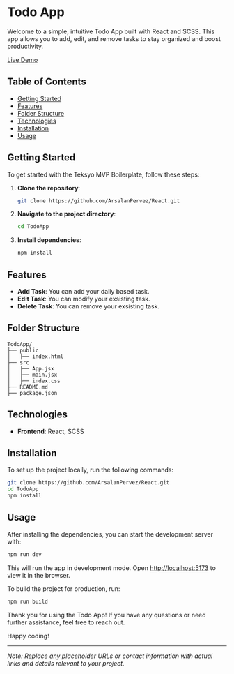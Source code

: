 # Todo App

Welcome to a simple, intuitive Todo App built with React and SCSS. This app allows you to add, edit, and remove tasks to stay organized and boost productivity.

[Live Demo](https://todo-react-app-liart.vercel.app/)

## Table of Contents

- [Getting Started](#getting-started)
- [Features](#features)
- [Folder Structure](#folder-structure)
- [Technologies](#technologies)
- [Installation](#installation)
- [Usage](#usage)

## Getting Started

To get started with the Teksyo MVP Boilerplate, follow these steps:

1. **Clone the repository**:
    ```bash
    git clone https://github.com/ArsalanPervez/React.git
    ```

2. **Navigate to the project directory**:
    ```bash
    cd TodoApp
    ```

3. **Install dependencies**:
    ```bash
    npm install
    ```

## Features

- **Add Task**: You can add your daily based task.
- **Edit Task**: You can modify your exsisting task.
- **Delete Task**: You can remove your exsisting task.

## Folder Structure

```plaintext
TodoApp/
├── public
│   ├── index.html
├── src
│   ├── App.jsx
│   ├── main.jsx
│   ├── index.css
├── README.md
├── package.json
```


## Technologies

- **Frontend**: React, SCSS

## Installation

To set up the project locally, run the following commands:

```bash
git clone https://github.com/ArsalanPervez/React.git
cd TodoApp
npm install
```

## Usage

After installing the dependencies, you can start the development server with:

```bash
npm run dev
```

This will run the app in development mode. Open [http://localhost:5173](http://localhost:5173) to view it in the browser.

To build the project for production, run:

```bash
npm run build
```


Thank you for using the Todo App! If you have any questions or need further assistance, feel free to reach out.



Happy coding!

---

*Note: Replace any placeholder URLs or contact information with actual links and details relevant to your project.*
